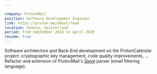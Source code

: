 ```yaml
---

company: ProtonMail
position: Software Development Engineer
link: https://proton.me/about/team
location: Geneva, Switzerland
period: from September 2018 to April 2020
resume: true
---
```


Software architecture and Back-End development on the ProtonCalendar project: cryptographic key management, code quality improvements, ... Refactor and extension of ProtonMail's [Sieve](https://en.wikipedia.org/wiki/Sieve_(mail_filtering_language)) parser (email filtering language).